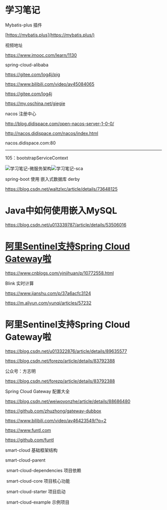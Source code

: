 # 学习笔记

Mybatis-plus 插件

[https://mybatis.plus](https://mybatis.plus/)

视频地址

https://www.imooc.com/learn/1130



spring-cloud-alibaba 

https://gitee.com/log4j/pig

https://www.bilibili.com/video/av45084065



https://gitee.com/log4j

https://my.oschina.net/giegie

nacos 注册中心

http://blog.didispace.com/open-nacos-server-1-0-0/

http://nacos.didispace.com/nacos/index.html

nacos.didispace.com:80

--------------------

105：bootstrapServiceContext

![学习笔记-微服务架构](F:\environment\学习笔记-微服务架构.png)![学习笔记-sca](F:\environment\学习笔记-sca.png)

spring-boot 使用 嵌入式数据库 derby

https://blog.csdn.net/waltzlxc/article/details/73648125

# Java中如何使用嵌入MySQL

https://blog.csdn.net/u013339787/article/details/53506016



# [阿里Sentinel支持Spring Cloud Gateway啦](https://www.cnblogs.com/yinjihuan/p/10772558.html)

https://www.cnblogs.com/yinjihuan/p/10772558.html



Blink 实时计算

https://www.jianshu.com/p/37a6acfc3124

https://m.aliyun.com/yunqi/articles/57232

# 阿里Sentinel支持Spring Cloud Gateway啦

https://blog.csdn.net/u013322876/article/details/89635577



https://blog.csdn.net/forezp/article/details/83792388



公众号：方志明

https://blog.csdn.net/forezp/article/details/83792388



Spring Cloud Gateway 配置大全

https://blog.csdn.net/weiwoyonzhe/article/details/88686480



https://github.com/zhuzhong/gateway-dubbox



https://www.bilibili.com/video/av46423549/?p=2

https://www.funtl.com

https://github.com/funtl

smart-cloud 基础框架结构

smart-cloud-parent

​	smart-cloud-dependencies 项目依赖

​	smart-cloud-core	项目核心功能

​	smart-cloud-starter	项目启动

​	smart-cloud-example 示例项目

​					       